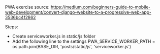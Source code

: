 PWA exercise source: https://medium.com/beginners-guide-to-mobile-web-development/convert-django-website-to-a-progressive-web-app-3536bc4f2862


Steps:
* Create serviceworker.js in static/js folder
* Add the following line to the settings 
PWA_SERVICE_WORKER_PATH = os.path.join(BASE_DIR, 'posts/static/js', 'serviceworker.js')

